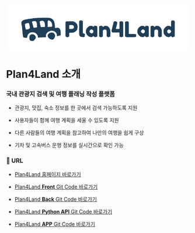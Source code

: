 <p align=center>
    <img src="../img/plan4land.png"  />
</p>

# Plan4Land 소개

<h3 style="border-bottom: none;">국내 관광지 검색 및 여행 플래닝 작성 플랫폼</h3>

- 관광지, 맛집, 숙소 정보를 한 곳에서 검색 가능하도록 지원

- 사용자들이 함께 여행 계획을 세울 수 있도록 지원  

- 다른 사람들의 여행 계획을 참고하여 나만의 여행을 쉽게 구상  

- 기차 및 고속버스 운행 정보를 실시간으로 확인 가능


<h3 style="border-bottom: none;">🔗 URL</h3>

- [Plan4Land 홈페이지 바로가기](https://plan4land.store)

- [Plan4Land **Front** Git Code 바로가기](https://github.com/Plan4Land/P4L_Front)

- [Plan4Land **Back** Git Code 바로가기](https://github.com/Plan4Land/P4L_Back)

- [Plan4Land **Python API** Git Code 바로가기](https://github.com/Plan4Land/P4L_API)

- [Plan4Land **APP** Git Code 바로가기](https://github.com/Plan4Land/P4L_App)

